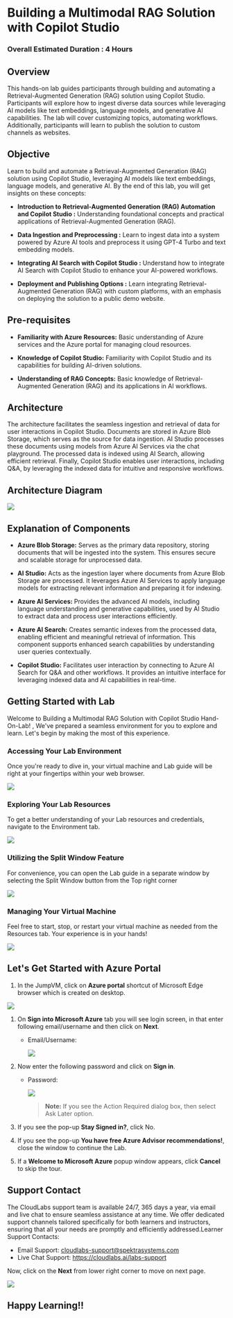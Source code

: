 # Building a Multimodal RAG Solution with Copilot Studio

### Overall Estimated Duration : 4 Hours

## Overview

This hands-on lab guides participants through building and automating a Retrieval-Augmented Generation (RAG) solution using Copilot Studio. Participants will explore how to ingest diverse data sources while leveraging AI models like text embeddings, language models, and generative AI capabilities. The lab will cover customizing topics, automating workflows. Additionally, participants will learn to publish the solution to custom channels as websites. 

## Objective

Learn to build and automate a Retrieval-Augmented Generation (RAG) solution using Copilot Studio, leveraging AI models like text embeddings, language models, and generative AI. By the end of this lab, you will get insights on these concepts:

- **Introduction to Retrieval-Augmented Generation (RAG) Automation and Copilot Studio :** Understanding foundational concepts and practical applications of Retrieval-Augmented Generation (RAG).

- **Data Ingestion and Preprocessing :** Learn to ingest data into a system powered by Azure AI tools and preprocess it using GPT-4 Turbo and text embedding models.

- **Integrating AI Search with Copilot Studio :** Understand how to integrate AI Search with Copilot Studio to enhance your AI-powered workflows.

- **Deployment and Publishing Options :** Learn integrating Retrieval-Augmented Generation (RAG) with custom platforms, with an emphasis on deploying the solution to a public demo website.

## Pre-requisites

- **Familiarity with Azure Resources:** Basic understanding of Azure services and the Azure portal for managing cloud resources.

- **Knowledge of Copilot Studio:** Familiarity with Copilot Studio and its capabilities for building AI-driven solutions.

- **Understanding of RAG Concepts:** Basic knowledge of Retrieval-Augmented Generation (RAG) and its applications in AI workflows.

## Architecture

The architecture facilitates the seamless ingestion and retrieval of data for user interactions in Copilot Studio. Documents are stored in Azure Blob Storage, which serves as the source for data ingestion. AI Studio processes these documents using models from Azure AI Services via the chat playground. The processed data is indexed using AI Search, allowing efficient retrieval. Finally, Copilot Studio enables user interactions, including Q&A, by leveraging the indexed data for intuitive and responsive workflows.

## Architecture Diagram

![](../media/rag-arch.png)

## Explanation of Components

- **Azure Blob Storage:** Serves as the primary data repository, storing documents that will be ingested into the system. This ensures secure and scalable storage for unprocessed data.

- **AI Studio:** Acts as the ingestion layer where documents from Azure Blob Storage are processed. It leverages Azure AI Services to apply language models for extracting relevant information and preparing it for indexing.

- **Azure AI Services:** Provides the advanced AI models, including language understanding and generative capabilities, used by AI Studio to extract data and process user interactions efficiently.

- **Azure AI Search:** Creates semantic indexes from the processed data, enabling efficient and meaningful retrieval of information. This component supports enhanced search capabilities by understanding user queries contextually.

- **Copilot Studio:** Facilitates user interaction by connecting to Azure AI Search for Q&A and other workflows. It provides an intuitive interface for leveraging indexed data and AI capabilities in real-time.

## Getting Started with Lab

Welcome to Building a Multimodal RAG Solution with Copilot Studio Hand-On-Lab! , We've prepared a seamless environment for you to explore and learn. Let's begin by making the most of this experience.

### Accessing Your Lab Environment

Once you're ready to dive in, your virtual machine and Lab guide will be right at your fingertips within your web browser.

![](../media/gs-1.png)

### Exploring Your Lab Resources

To get a better understanding of your Lab resources and credentials, navigate to the Environment tab.

![](../media/gs-2.png)

### Utilizing the Split Window Feature

For convenience, you can open the Lab guide in a separate window by selecting the Split Window button from the Top right corner

![](../media/gs-3.png)

### Managing Your Virtual Machine

Feel free to start, stop, or restart your virtual machine as needed from the Resources tab. Your experience is in your hands!

![](../media/gs-4.png)

## Let's Get Started with Azure Portal

1. In the JumpVM, click on **Azure portal** shortcut of Microsoft Edge browser which is created on desktop.

![](../media/gs-8.png)

1. On **Sign into Microsoft Azure** tab you will see login screen, in that enter following email/username and then click on **Next**.

   - Email/Username: <inject key="AzureAdUserEmail"></inject>

     ![](../media/gs-6.png)

1. Now enter the following password and click on **Sign in**.

   - Password: <inject key="AzureAdUserPassword"></inject>

     ![](../media/gs-7.png)

     >**Note:** If you see the Action Required dialog box, then select Ask Later option.
     
1. If you see the pop-up **Stay Signed in?**, click No.

1. If you see the pop-up **You have free Azure Advisor recommendations!**, close the window to continue the Lab.

1. If a **Welcome to Microsoft Azure** popup window appears, click **Cancel** to skip the tour.

## Support Contact

The CloudLabs support team is available 24/7, 365 days a year, via email and live chat to ensure seamless assistance at any time. We offer dedicated support channels tailored specifically for both learners and instructors, ensuring that all your needs are promptly and efficiently addressed.Learner Support Contacts:

- Email Support: cloudlabs-support@spektrasystems.com
- Live Chat Support: https://cloudlabs.ai/labs-support

Now, click on the **Next** from lower right corner to move on next page.

![](../media/gs-5.png)

## Happy Learning!!
